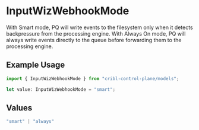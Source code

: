 # InputWizWebhookMode

With Smart mode, PQ will write events to the filesystem only when it detects backpressure from the processing engine. With Always On mode, PQ will always write events directly to the queue before forwarding them to the processing engine.

## Example Usage

```typescript
import { InputWizWebhookMode } from "cribl-control-plane/models";

let value: InputWizWebhookMode = "smart";
```

## Values

```typescript
"smart" | "always"
```